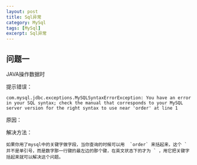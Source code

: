 ```yaml
---
layout: post
title: Sql异常
category: MySql
tags: [MySql]
excerpt: Sql异常
---
```


## 问题一 ##

JAVA操作数据时


提示错误： 

    com.mysql.jdbc.exceptions.MySQLSyntaxErrorException: You have an error in your SQL syntax; check the manual that corresponds to your MySQL server version for the right syntax to use near 'order' at line 1


原因：

解决方法：

	如果你用了mysql中的关键字做字段，当你查询的时候可以用  `order` 来括起来，这个 ` 并不是单引号，而是数字那一行键的最左边的那个键，在英文状态下的才为 ` ，用它把关键字括起来就可以解决这个问题。


 
